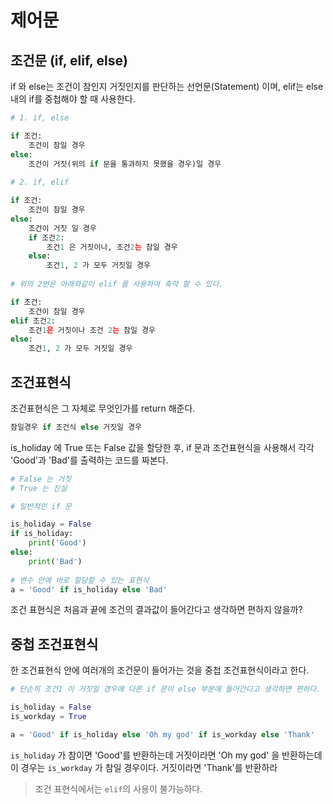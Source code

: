 # 제어문
## 조건문 (if, elif, else)
if 와 else는 조건이 참인지 거짓인지를 판단하는 선언문(Statement) 이며, elif는 else 내의 if를 중첩해야 할 때 사용한다.

```python
# 1. if, else

if 조건:
	조건이 참일 경우
else:
	조건이 거짓(위의 if 문을 통과하지 못했을 경우)일 경우
	
# 2. if, elif

if 조건:
	조건이 참일 경우
else:
	조건이 거짓 일 경우
	if 조건2:
		조건1 은 거짓이나, 조건2는 참일 경우
	else:
		조건1, 2 가 모두 거짓일 경우
		
# 위의 2번은 아래와같이 elif 를 사용하여 축약 할 수 있다.

if 조건:
	조건이 참일 경우
elif 조건2:
	조건1은 거짓이나 조건 2는 참일 경우
else:
	조건1, 2 가 모두 거짓일 경우
```

## 조건표현식
조건표현식은 그 자체로 무엇인가를 return 해준다.

```python
참일경우 if 조건식 else 거짓일 경우
```
is_holiday 에 True 또는 False 값을 할당한 후, if 문과 조건표현식을 사용해서 각각 'Good'과 'Bad'를 출력하는 코드를 짜본다.

```python
# False 는 거짓
# True 는 진실

# 일반적인 if 문

is_holiday = False
if is_holiday:
	print('Good')
else:
	print('Bad')
	
# 변수 안에 바로 할당할 수 있는 표현식
a = 'Good' if is_holiday else 'Bad'
```

조건 표현식은 처음과 끝에 조건의 결과값이 들어간다고 생각하면 편하지 않을까?

## 중첩 조건표현식
한 조건표현식 안에 여러개의 조건문이 들어가는 것을 중첩 조건표현식이라고 한다.

```python
# 단순히 조건1 이 거짓일 경우에 다른 if 문이 else 부분에 들어간다고 생각하면 편하다.

is_holiday = False
is_workday = True

a = 'Good' if is_holiday else 'Oh my god' if is_workday else 'Thank'
```

`is_holiday` 가 참이면 'Good'를 반환하는데 거짓이라면 'Oh my god' 을 반환하는데 이 경우는 `is_workday` 가 참일 경우이다. 거짓이라면 'Thank'를 반환하라

> 조건 표현식에서는 `elif`의 사용이 불가능하다.





